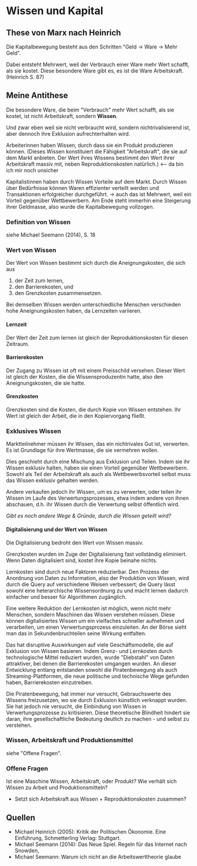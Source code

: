 # Wissen und Kapital

## These von Marx nach Heinrich

Die Kapitalbewegung besteht aus den Schritten "Geld -> Ware -> Mehr Geld".

Dabei entsteht Mehrwert, weil der Verbrauch einer Ware mehr Wert
schafft, als sie kostet. Diese besondere Ware gibt es, es ist die
Ware Arbeitskraft. (Heinrich S. 87)

## Meine Antithese

Die besondere Ware, die beim "Verbrauch" mehr Wert schafft, als sie 
kostet, ist nicht Arbeitskraft, sondern **Wissen**.

Und zwar eben weil sie nicht verbraucht wird, sondern
nichtrivalisierend ist, aber dennoch ihre Exklusion aufrechterhalten
wird.

Arbeiterinnen haben Wissen, durch dass sie ein Produkt produzieren
können. (Dieses Wissen konstituiert die Fähigkeit "Arbeitskraft",
die sie auf dem Markt anbieten. Der Wert ihres Wissens bestimmt den
Wert ihrer Arbeitskraft massiv mit, neben Reproduktionskosten
natürlich.) <-- da bin ich mir noch unsicher

Kapitalistinnen haben durch Wissen Vorteile auf dem Markt. Durch
Wissen über Bedürfnisse können Waren effizienter verteilt werden und
Transaktionen erfolgreicher durchgeführt.
-> auch das ist Mehrwert, weil ein Vorteil gegenüber Wettbewerbern.
Am Ende steht immerhin eine Steigerung ihrer Geldmasse, also wurde
die Kapitalbewegung vollzogen.

### Definition von Wissen

siehe Michael Seemann (2014), S. 18

### Wert von Wissen

Der Wert von Wissen bestimmt sich durch die Aneignungskosten, die
sich aus
1. der Zeit zum lernen,
2. den Barrierekosten, und
3. den Grenzkosten zusammensetzen.

Bei demselben Wissen werden unterschiedliche Menschen verschieden
hohe Aneignungskosten haben, da Lernzeiten variieren.

#### Lernzeit

Der Wert der Zeit zum lernen ist gleich der Reproduktionskosten für
diesen Zeitraum.

#### Barrierekosten

Der Zugang zu Wissen ist oft mit einem Preisschild versehen. Dieser
Wert ist gleich der Kosten, die die Wissensproduzentin hatte, also
den Aneignungskosten, die sie hatte.

#### Grenzkosten

Grenzkosten sind die Kosten, die durch Kopie von Wissen entstehen.
Ihr Wert ist gleich der Arbeit, die in den Kopiervorgang fließt.

### Exklusives Wissen

Marktteilnehmer müssen ihr Wissen, das ein nichtrivales Gut ist,
verwerten. Es ist Grundlage für ihre Wertmasse, die sie vermehren
wollen.

Dies geschieht durch eine Mischung aus Exklusion und Teilen. Indem
sie ihr Wissen exklusiv halten, haben sie einen Vorteil gegenüber
Wettbewerbern. Sowohl als Teil der Arbeitskraft als auch als
Wettbewerbsvorteil selbst muss das Wissen exklusiv gehalten werden.

Andere verkaufen jedoch ihr Wissen, um es zu verwerten, oder teilen
ihr Wissen im Laufe des Verwertungsprozesses, etwa indem andere von
ihnen abschauen, d.h. ihr Wissen durch die Verwertung selbst
öffentlich wird.

*Gibt es noch andere Wege & Gründe, durch die Wissen geteilt wird?*

#### Digitalisierung und der Wert von Wissen

Die Digitalisierung bedroht den Wert von Wissen massiv.

Grenzkosten wurden im Zuge der Digitalisierung fast vollständig
eliminiert. Wenn Daten digitalisiert sind, kostet ihre Kopie beinahe
nichts.

Lernkosten sind durch neue Faktoren reduzierbar. Den Prozess der
Anordnung von Daten zu Information, also der Produktion von Wissen,
wird durch die Query auf verschiedene Weisen verbessert; die Query
lässt sowohl eine heterarchische Wissensordnung zu und macht lernen
dadurch einfacher und besser für Algorithmen zugänglich.

Eine weitere Reduktion der Lernkosten ist möglich, wenn nicht mehr
Menschen, sondern Maschinen das Wissen verstehen müssen. Diese können
digitalisiertes Wissen um ein vielfaches schneller aufnehmen und
verarbeiten, um einen Verwertungsprozess einzuleiten. An der Börse
sieht man das in Sekundenbruchteilen seine Wirkung entfalten.

Das hat disruptive Auswirkungen auf viele Geschäftsmodelle, die auf
Exklusion von Wissen basieren. Indem Grenz- und Lernkosten durch
technologische Mittel reduziert wurden, wurde "Diebstahl" von Daten
attraktiver, bei denen die Barrierekosten umgangen wurden. An dieser
Entwicklung entlang entstanden sowohl die Piratenbewegung als auch
Streaming-Plattformen, die neue politische und technische Wege
gefunden haben, Barrierekosten einzutreiben.

Die Piratenbewegung, hat immer nur versucht, Gebrauchswerte des
Wissens freizusetzen, wo sie durch Exklusion künstlich verknappt
wurden. Sie hat jedoch nie versucht, die Einbindung von Wissen in
Verwertungsprozesse zu kritisieren. Diese theoretische Blindheit
hindert sie daran, ihre gesellschaftliche Bedeutung deutlich zu
machen - und selbst zu verstehen.

### Wissen, Arbeitskraft und Produktionsmittel

siehe "Offene Fragen".

### Offene Fragen

Ist eine Maschine Wissen, Arbeitskraft, oder Produkt? Wie verhält
sich Wissen zu Arbeit und Produktionsmitteln?
* Setzt sich Arbeitskraft aus Wissen + Reproduktionskosten zusammen?

## Quellen
* Michael Heinrich (2005): Kritik der Politischen Ökonomie. Eine Einführung, Schmetterling Verlag: Stuttgart.
* Michael Seemann (2014): Das Neue Spiel. Regeln für das Internet nach Snowden, 
* Michael Seemann: Warum ich nicht an die Arbeitswerttheorie glaube

